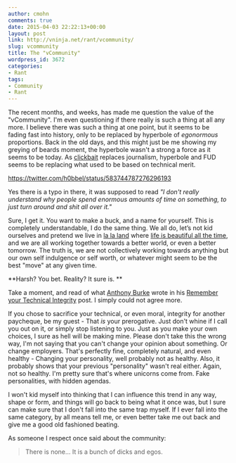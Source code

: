 ```yaml
---
author: cmohn
comments: true
date: 2015-04-03 22:22:13+00:00
layout: post
link: http://vninja.net/rant/vcommunity/
slug: vcommunity
title: The "vCommunity"
wordpress_id: 3672
categories:
- Rant
tags:
- Community
- Rant
---
```


The recent months, and weeks, has made me question the value of the "vCommunity". I'm even questioning if there really is such a thing at all any more. I believe there was such a thing at one point, but it seems to be fading fast into history, only to be replaced by hyperbole of _egonormous_ proportions. Back in the old days, and this might just be me showing my greying of beards moment, the hyperbole wasn't a strong a force as it seems to be today. As [clickbait](http://en.wikipedia.org/wiki/Clickbait) replaces journalism, hyperbole and FUD seems to be replacing what used to be based on technical merit.

https://twitter.com/h0bbel/status/583744787276296193

Yes there is a typo in there, it was supposed to read _"I don't really understand why people spend enormous amounts of time on something, to just turn around and shit all over it."_

Sure, I get it. You want to make a buck, and a name for yourself. This is completely understandable, I do the same thing. We all do, let’s not kid ourselves and pretend we live in [la la land](http://www.urbandictionary.com/define.php?term=la+la+land&defid=588246) where [life is beautiful all the time](https://www.contrib.andrew.cmu.edu/~norm/TakeMeAway.html), and we are all working together towards a better world, or even a better tomorrow. The truth is, we are not collectively working towards anything but our own self indulgence or self worth, or whatever might seem to be the best "move" at any given time.

**Harsh? You bet. Reality? It sure is. **

Take a moment, and read of what [Anthony Burke](https://twitter.com/pandom_) wrote in his [Remember your Technical Integrity](http://networkinferno.net/remember-your-technical-integrity) post. I simply could not agree more.

If you chose to sacrifice your technical, or even moral, integrity for another paycheque, be my guest - That _is_ your prerogative. Just don't whine if I call you out on it, or simply stop listening to you. Just as you make your own choices, I sure as hell will be making mine. Please don't take this the wrong way, I'm not saying that you can't change your opinion about something. Or change employers. That's perfectly fine, completely natural, and even healthy - Changing your personality, well probably not as healthy. Also, it probably shows that your previous "personality" wasn't real either. Again, not so healthy. I'm pretty sure that's where unicorns come from. Fake personalities, with hidden agendas.

I won't kid myself into thinking that I can influence this trend in any way, shape or form, and things will go back to being what it once was, but I sure can make sure that I don't fall into the same trap myself. If I ever fall into the same category, by all means tell me, or even better take me out back and give me a good old fashioned beating.

As someone I respect once said about the community:



<blockquote>There is none… It is a bunch of dicks and egos.</blockquote>
